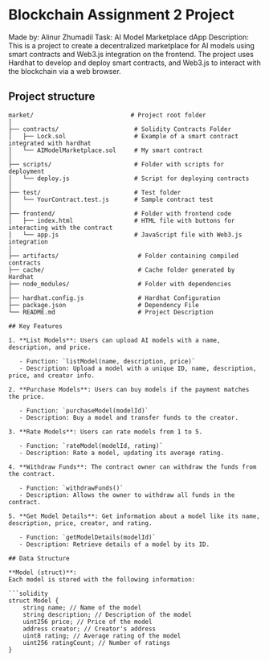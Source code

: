 # Blockchain Assignment 2 Project
Made by: Alinur Zhumadil 
Task: AI Model Marketplace dApp
Description: This is a project to create a decentralized marketplace for AI models using smart contracts and Web3.js integration on the frontend. The project uses Hardhat to develop and deploy smart contracts, and Web3.js to interact with the blockchain via a web browser.

## Project structure

```plaintext
market/                           # Project root folder
│
├── contracts/                     # Solidity Contracts Folder
│   ├── Lock.sol                   # Example of a smart contract integrated with hardhat
│   └── AIModelMarketplace.sol     # My smart contract
│
├── scripts/                       # Folder with scripts for deployment
│   └── deploy.js                  # Script for deploying contracts
│
├── test/                          # Test folder
│   └── YourContract.test.js       # Sample contract test
│
├── frontend/                      # Folder with frontend code
│   ├── index.html                 # HTML file with buttons for interacting with the contract
│   └── app.js                     # JavaScript file with Web3.js integration
│
├── artifacts/                      # Folder containing compiled contracts
├── cache/                          # Cache folder generated by Hardhat
├── node_modules/                   # Folder with dependencies
│
├── hardhat.config.js               # Hardhat Configuration
├── package.json                    # Dependency File
└── README.md                       # Project Description

## Key Features

1. **List Models**: Users can upload AI models with a name, description, and price.
   
   - Function: `listModel(name, description, price)`
   - Description: Upload a model with a unique ID, name, description, price, and creator info.

2. **Purchase Models**: Users can buy models if the payment matches the price.

   - Function: `purchaseModel(modelId)`
   - Description: Buy a model and transfer funds to the creator.

3. **Rate Models**: Users can rate models from 1 to 5.

   - Function: `rateModel(modelId, rating)`
   - Description: Rate a model, updating its average rating.

4. **Withdraw Funds**: The contract owner can withdraw the funds from the contract.

   - Function: `withdrawFunds()`
   - Description: Allows the owner to withdraw all funds in the contract.

5. **Get Model Details**: Get information about a model like its name, description, price, creator, and rating.

   - Function: `getModelDetails(modelId)`
   - Description: Retrieve details of a model by its ID.

## Data Structure

**Model (struct)**:  
Each model is stored with the following information:

```solidity
struct Model {
    string name; // Name of the model
    string description; // Description of the model
    uint256 price; // Price of the model
    address creator; // Creator's address
    uint8 rating; // Average rating of the model
    uint256 ratingCount; // Number of ratings
}
